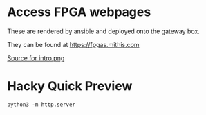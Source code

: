 # Access FPGA webpages

These are rendered by ansible and deployed onto the gateway box.

They can be found at https://fpgas.mithis.com

<a href="https://docs.google.com/drawings/d/1bhitdom7M57bQURL7k-2sSszYordkaBQtemkf_R7XIE/edit">Source for intro.png</a>

# Hacky Quick Preview

```
python3 -m http.server
```
